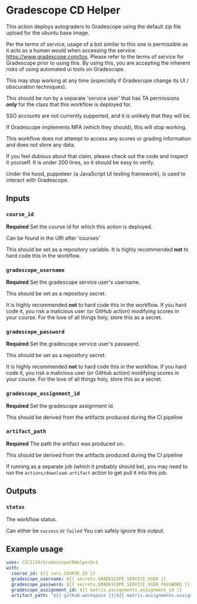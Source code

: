 # Gradescope CD Helper

This action deploys autograders to Gradescope using the default zip file upload for the ubuntu base image.

Per the terms of service, usage of a bot similar to this one is permissible as it acts as a human would when accessing
the service. https://www.gradescope.com/tos.
Please refer to the terms of service for Gradescope prior to using this.
By using this, you are accepting the inherent risks of using automated ui tools on Gradescope.

This may stop working at any time (especially if Gradescope change its UI / obscuration techniques).

This should be run by a separate 'service user' that has TA permissions **only** for the class that this workflow is
deployed for.

SSO accounts are not currently supported, and it is unlikely that they will be.

If Gradescope implements MFA (which they should), this will stop working.

This workflow does not attempt to access any scores or grading information and does not store any data.

If you feel dubious about that claim, please check out the code and inspect it yourself.
It is under 200 lines, so it should be easy to verify.

Under the hood, puppeteer (a JavaScript UI testing framework), is used to interact with Gradescope.

## Inputs

### `course_id`

**Required** Set the course id for which this action is deployed.

Can be found in the URI after 'courses'

This should be set as a repository variable.
It is highly recommended **not** to hard code this in the workflow.

### `gradescope_username`

**Required** Set the gradescope service user's username.

This should be set as a repository secret.

It is highly recommended **not** to hard code this in the workflow.
If you hard code it, you risk a malicious user (or GitHub action) modifying scores in your course.
For the love of all things holy, store this as a secret.

### `gradescope_password`

**Required** Set the gradescope service user's password.

This should be set as a repository secret.

It is highly recommended **not** to hard code this in the workflow.
If you hard code it, you risk a malicious user (or GitHub action) modifying scores in your course.
For the love of all things holy, store this as a secret.

### `gradescope_assignment_id`

**Required** Set the gradescope assignment id.

This should be derived from the artifacts produced during the CI pipeline

### `artifact_path`

**Required** The path the artifact was produced on.

This should be derived from the artifacts produced during the CI pipeline

If running as a separate job (which it probably should be), you may need to run the `actions/download-artifact` action
to get pull it into this job.

## Outputs

### `status`

The workflow status.

Can either be `success` or `failed` You can safely ignore this output.

## Example usage

```yaml
uses: CSCI128/GradescopeCDHelper@v1
with:
  course_id: ${{ vars.COURSE_ID }}
  gradescope_username: ${{ secrets.GRADESCOPE_SERVICE_USER }}
  gradescope_password: ${{ secrets.GRADESCOPE_SERVICE_USER_PASSWORD }}
  gradescope_assignment_id: ${{ matrix.assignments.assignment_id }}
  artifact_path: "${{ github.workspace }}/${{ matrix.assignments.assignment_path }}"
```
